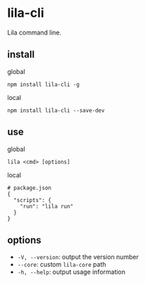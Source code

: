 # lila-cli

Lila command line.

## install

global

```
npm install lila-cli -g
```

local

```
npm install lila-cli --save-dev
```

## use

global

```
lila <cmd> [options]
```

local

```
# package.json
{
  "scripts": {
    "run": "lila run"
  }
}
```

## options

- `-V, --version`: output the version number
- `--core`: custom `lila-core` path
- `-h, --help`: output usage information
